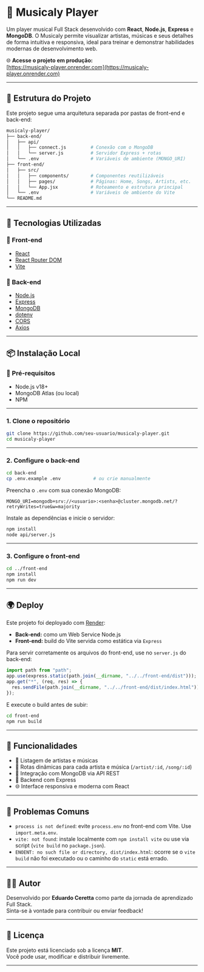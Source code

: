 
# 🎵 Musicaly Player

Um player musical Full Stack desenvolvido com **React**, **Node.js**, **Express** e **MongoDB**. O Musicaly permite visualizar artistas, músicas e seus detalhes de forma intuitiva e responsiva, ideal para treinar e demonstrar habilidades modernas de desenvolvimento web.

🌐 **Acesse o projeto em produção:**  
[https://musicaly-player.onrender.com](https://musicaly-player.onrender.com)

---

## 📁 Estrutura do Projeto
Este projeto segue uma arquitetura separada por pastas de front-end e back-end:

```bash
musicaly-player/
├── back-end/
│   ├── api/
│   │   ├── connect.js         # Conexão com o MongoDB
│   │   └── server.js          # Servidor Express + rotas
│   └── .env                   # Variáveis de ambiente (MONGO_URI)
├── front-end/
│   ├── src/
│   │   ├── components/        # Componentes reutilizáveis
│   │   ├── pages/             # Páginas: Home, Songs, Artists, etc.
│   │   └── App.jsx            # Roteamento e estrutura principal
│   └── .env                   # Variáveis de ambiente do Vite
└── README.md
```

---

## 🚀 Tecnologias Utilizadas

### 🔹 Front-end
- [React](https://reactjs.org/)
- [React Router DOM](https://reactrouter.com/)
- [Vite](https://vitejs.dev/)

### 🔸 Back-end
- [Node.js](https://nodejs.org/)
- [Express](https://expressjs.com/)
- [MongoDB](https://www.mongodb.com/)
- [dotenv](https://www.npmjs.com/package/dotenv)
- [CORS](https://expressjs.com/en/resources/middleware/cors.html)
- [Axios](https://axios-http.com/)

---

## 📦 Instalação Local

### 🔧 Pré-requisitos
- Node.js v18+
- MongoDB Atlas (ou local)
- NPM

---

### 1. Clone o repositório

```bash
git clone https://github.com/seu-usuario/musicaly-player.git
cd musicaly-player
```

---

### 2. Configure o back-end

```bash
cd back-end
cp .env.example .env            # ou crie manualmente
```

Preencha o `.env` com sua conexão MongoDB:

```
MONGO_URI=mongodb+srv://<usuario>:<senha>@cluster.mongodb.net/?retryWrites=true&w=majority
```

Instale as dependências e inicie o servidor:

```bash
npm install
node api/server.js
```

---

### 3. Configure o front-end

```bash
cd ../front-end
npm install
npm run dev
```

---

## 🌍 Deploy

Este projeto foi deployado com [Render](https://render.com):

- **Back-end:** como um Web Service Node.js
- **Front-end:** build do Vite servida como estática via `Express`

Para servir corretamente os arquivos do front-end, use no `server.js` do back-end:

```js
import path from "path";
app.use(express.static(path.join(__dirname, "../../front-end/dist")));
app.get("*", (req, res) => {
  res.sendFile(path.join(__dirname, "../../front-end/dist/index.html"));
});
```

E execute o build antes de subir:

```bash
cd front-end
npm run build
```

---

## 📌 Funcionalidades

- 🔎 Listagem de artistas e músicas
- 🔗 Rotas dinâmicas para cada artista e música (`/artist/:id`, `/song/:id`)
- 🔁 Integração com MongoDB via API REST
- 📡 Backend com Express
- 🌐 Interface responsiva e moderna com React

---

## 🐛 Problemas Comuns

- `process is not defined`: evite `process.env` no front-end com Vite. Use `import.meta.env`.
- `vite: not found`: instale localmente com `npm install vite` ou use via script (`vite build` no `package.json`).
- `ENOENT: no such file or directory, dist/index.html`: ocorre se o `vite build` não foi executado ou o caminho do `static` está errado.

---

## 👨‍💻 Autor

Desenvolvido por **Eduardo Ceretta** como parte da jornada de aprendizado Full Stack.  
Sinta-se à vontade para contribuir ou enviar feedback!

---

## 📃 Licença

Este projeto está licenciado sob a licença **MIT**.  
Você pode usar, modificar e distribuir livremente.

---
